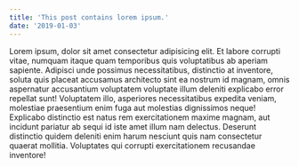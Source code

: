 ```yaml
---
title: 'This post contains lorem ipsum.'
date: '2019-01-03'
---
```


Lorem ipsum, dolor sit amet consectetur adipisicing elit. Et labore corrupti vitae, numquam itaque quam temporibus quis voluptatibus ab aperiam sapiente. Adipisci unde possimus necessitatibus, distinctio at inventore, soluta quis placeat accusamus architecto sint ea nostrum id magnam, omnis aspernatur accusantium voluptatem voluptate illum deleniti explicabo error repellat sunt! Voluptatem illo, asperiores necessitatibus expedita veniam, molestiae praesentium enim fuga aut molestias dignissimos neque! Explicabo distinctio est natus rem exercitationem maxime magnam, aut incidunt pariatur ab sequi id iste amet illum nam delectus. Deserunt distinctio quidem deleniti enim harum nesciunt quis nam consectetur quaerat mollitia. Voluptates qui corrupti exercitationem recusandae inventore!


